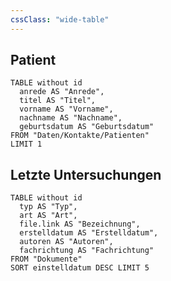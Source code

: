 ```yaml
---
cssClass: "wide-table"
---
```

## Patient

```dataview
TABLE without id
  anrede AS "Anrede",
  titel AS "Titel",
  vorname AS "Vorname",
  nachname AS "Nachname",
  geburtsdatum AS "Geburtsdatum"
FROM "Daten/Kontakte/Patienten"
LIMIT 1
```

## Letzte Untersuchungen

```dataview
TABLE without id
  typ AS "Typ",
  art AS "Art",
  file.link AS "Bezeichnung",
  erstelldatum AS "Erstelldatum",
  autoren AS "Autoren",
  fachrichtung AS "Fachrichtung"
FROM "Dokumente"
SORT einstelldatum DESC LIMIT 5
```
